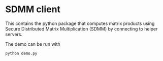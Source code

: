 # SDMM client

This contains the python package that computes matrix products using Secure Distributed Matrix Multiplication (SDMM) by connecting to helper servers.

The demo can be run with
```bash
python demo.py
```
